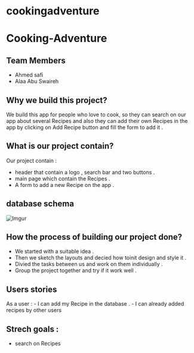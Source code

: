 # cookingadventure
# Cooking-Adventure
## Team Members
 * Ahmed safi
 * Alaa Abu Swaireh

 ## Why we build this project?
 We build this app for people who love to cook, so they can search on our app about 
 several Recipes and also they can add their own Recipes in the app by clicking on Add Recipe button and fill the form to add it .

 ## What is our project contain?
 Our project contain :
  - header that contain a logo , search bar and two buttons .
  - main page which contain the Recipes .
  - A form to add a new Recipe on the app .
  ## database schema 
   ![Imgur](https://i.imgur.com/25JPYjH.png)
  ## How the process of building our project done?
  
  * We started with a suitable idea .
  * Then we sketch the layouts and decied how toinit design and style it .
  * Divied the tasks between us and work on them individually .
  * Group the project together and try if it work well .

  ## Users stories 
   As a user :
    - I can add my Recipe in the database .
    - I can already added recipes by other users

  ## Strech goals :
  - search on Recipes 
